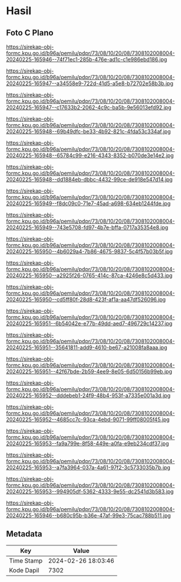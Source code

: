 # Hasil

## Foto C Plano

https://sirekap-obj-formc.kpu.go.id/b96a/pemilu/pdpr/73/08/10/20/08/7308102008004-20240225-165946--74f71ec1-285b-476e-ad1c-c1e986ebd186.jpg

https://sirekap-obj-formc.kpu.go.id/b96a/pemilu/pdpr/73/08/10/20/08/7308102008004-20240225-165947--a34558e9-722d-41d5-a5e8-b72702e58b3b.jpg

https://sirekap-obj-formc.kpu.go.id/b96a/pemilu/pdpr/73/08/10/20/08/7308102008004-20240225-165947--c17633b2-2062-4c9c-ba5b-9e56013efd92.jpg

https://sirekap-obj-formc.kpu.go.id/b96a/pemilu/pdpr/73/08/10/20/08/7308102008004-20240225-165948--69b49dfc-be33-4b92-821c-4fda53c334af.jpg

https://sirekap-obj-formc.kpu.go.id/b96a/pemilu/pdpr/73/08/10/20/08/7308102008004-20240225-165948--65784c99-e216-4343-8352-b070de3e14e2.jpg

https://sirekap-obj-formc.kpu.go.id/b96a/pemilu/pdpr/73/08/10/20/08/7308102008004-20240225-165948--dd1884eb-dbbc-4432-99ce-de918e547d14.jpg

https://sirekap-obj-formc.kpu.go.id/b96a/pemilu/pdpr/73/08/10/20/08/7308102008004-20240225-165949--f8dc09c0-71e7-45ad-a698-634eb1244fde.jpg

https://sirekap-obj-formc.kpu.go.id/b96a/pemilu/pdpr/73/08/10/20/08/7308102008004-20240225-165949--743e5708-fd97-4b7e-bffa-0717a35354e8.jpg

https://sirekap-obj-formc.kpu.go.id/b96a/pemilu/pdpr/73/08/10/20/08/7308102008004-20240225-165950--4b6029a4-7b86-4675-9837-5c4f57b03b5f.jpg

https://sirekap-obj-formc.kpu.go.id/b96a/pemilu/pdpr/73/08/10/20/08/7308102008004-20240225-165950--a2925f26-0765-414c-87ca-4246e8c5d433.jpg

https://sirekap-obj-formc.kpu.go.id/b96a/pemilu/pdpr/73/08/10/20/08/7308102008004-20240225-165950--cd5ff80f-28d8-423f-af1a-aa47df526096.jpg

https://sirekap-obj-formc.kpu.go.id/b96a/pemilu/pdpr/73/08/10/20/08/7308102008004-20240225-165951--6b54042e-e77b-49dd-aed7-496729c14237.jpg

https://sirekap-obj-formc.kpu.go.id/b96a/pemilu/pdpr/73/08/10/20/08/7308102008004-20240225-165951--35641811-add9-4610-be67-a21008fa8aaa.jpg

https://sirekap-obj-formc.kpu.go.id/b96a/pemilu/pdpr/73/08/10/20/08/7308102008004-20240225-165951--42f67bde-2b59-4ee9-8e05-6d50156b99eb.jpg

https://sirekap-obj-formc.kpu.go.id/b96a/pemilu/pdpr/73/08/10/20/08/7308102008004-20240225-165952--dddebeb1-24f9-48b4-953f-a7335e001a3d.jpg

https://sirekap-obj-formc.kpu.go.id/b96a/pemilu/pdpr/73/08/10/20/08/7308102008004-20240225-165952--4685cc7c-93ca-4ebd-9071-99ff08005f45.jpg

https://sirekap-obj-formc.kpu.go.id/b96a/pemilu/pdpr/73/08/10/20/08/7308102008004-20240225-165953--fa9a799e-8f58-449e-a0fa-e9eb234cdf37.jpg

https://sirekap-obj-formc.kpu.go.id/b96a/pemilu/pdpr/73/08/10/20/08/7308102008004-20240225-165953--a7fa3964-037a-4a61-97f2-3c5733035b7b.jpg

https://sirekap-obj-formc.kpu.go.id/b96a/pemilu/pdpr/73/08/10/20/08/7308102008004-20240225-165953--994905df-5362-4333-9e55-dc2541d3b583.jpg

https://sirekap-obj-formc.kpu.go.id/b96a/pemilu/pdpr/73/08/10/20/08/7308102008004-20240225-165946--b680c95b-b36e-47af-99e3-75cac788b511.jpg


## Metadata

| Key        | Value               |
| ---------- | ------------------- |
| Time Stamp | 2024-02-26 18:03:46 |
| Kode Dapil | 7302                |



